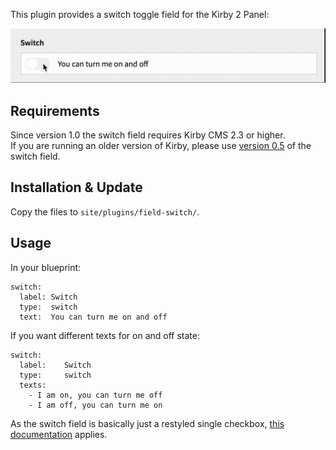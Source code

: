 This plugin provides a switch toggle field for the Kirby 2 Panel:

![switch](docs/example.gif)

## Requirements
Since version 1.0 the switch field requires Kirby CMS 2.3 or higher.  
If you are running an older version of Kirby, please use [version 0.5](https://github.com/distantnative/switch/releases/tag/v0.5) of the switch field.

## Installation & Update
Copy the files to `site/plugins/field-switch/`.

## Usage
In your blueprint:

```
switch:
  label: Switch
  type:  switch
  text:  You can turn me on and off
```

If you want different texts for on and off state:

```
switch:
  label:    Switch
  type:     switch
  texts: 
    - I am on, you can turn me off
    - I am off, you can turn me on
```

As the switch field is basically just a restyled single checkbox, [this documentation](http://getkirby.com/docs/cheatsheet/panel-fields/checkbox) applies.

